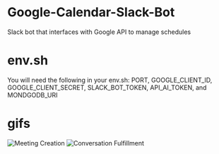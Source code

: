 # Google-Calendar-Slack-Bot
Slack bot that interfaces with Google API to manage schedules

# env.sh
You will need the following in your env.sh:
PORT, GOOGLE_CLIENT_ID, GOOGLE_CLIENT_SECRET, SLACK_BOT_TOKEN, API_AI_TOKEN, and MONDGODB_URI

# gifs

![Meeting Creation](./assets/example_meeting.gif)
![Conversation Fulfillment](./assets/example_meeting.gif)
